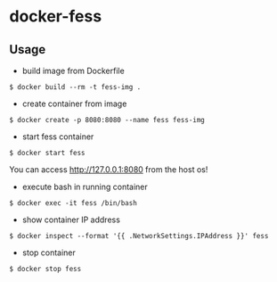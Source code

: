 docker-fess
=====

Usage
-----

* build image from Dockerfile

```
$ docker build --rm -t fess-img .
```

* create container from image

```
$ docker create -p 8080:8080 --name fess fess-img
```

* start fess container

```
$ docker start fess
```

You can access http://127.0.0.1:8080 from the host os!

* execute bash in running container

```
$ docker exec -it fess /bin/bash
```

* show container IP address

```
$ docker inspect --format '{{ .NetworkSettings.IPAddress }}' fess
```

* stop container

```
$ docker stop fess
```

